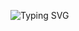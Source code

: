 <p align="center>
    <a href="https://git.io/typing-svg"><img src="https://readme-typing-svg.demolab.com?font=Playfair+Display&size=30&duration=10000&pause=30000&color=F7EF49A7&center=true&width=435&lines=nulla+dies+sine+linea" alt="Typing SVG" /></a>
</p>
<!--
**necessu/necessu** is a ✨ _special_ ✨ repository because its `README.md` (this file) appears on your GitHub profile.

Here are some ideas to get you started:

- 🔭 I’m currently working on ...
- 🌱 I’m currently learning ...
- 👯 I’m looking to collaborate on ...
- 🤔 I’m looking for help with ...
- 💬 Ask me about ...
- 📫 How to reach me: ...
- 😄 Pronouns: ...
- ⚡ Fun fact: ...
-->
